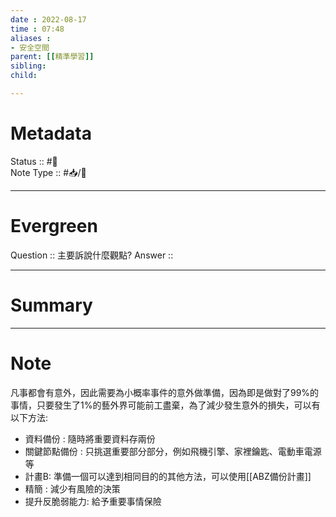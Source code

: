 ```yaml
---
date : 2022-08-17
time : 07:48
aliases :
- 安全空間
parent: [[精準學習]]
sibling:
child: 

---
```


# Metadata
Status :: #🌱 <br>
Note Type :: #📥/📘 <br>

---
# Evergreen
Question :: 主要訴說什麼觀點?
Answer :: 


---

# Summary


---

# Note

凡事都會有意外，因此需要為小概率事件的意外做準備，因為即是做對了99%的事情，只要發生了1%的藝外界可能前工盡棄，為了減少發生意外的損失，可以有以下方法:
- 資料備份 : 隨時將重要資料存兩份
- 關鍵節點備份 : 只挑選重要部分部分，例如飛機引擎、家裡鑰匙、電動車電源等
- 計畫B: 準備一個可以達到相同目的的其他方法，可以使用[[ABZ備份計畫]]
- 精簡 : 減少有風險的決策
- 提升反脆弱能力: 給予重要事情保險
